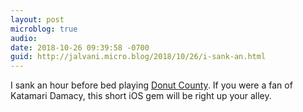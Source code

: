 ```yaml
---
layout: post
microblog: true
audio: 
date: 2018-10-26 09:39:58 -0700
guid: http://jalvani.micro.blog/2018/10/26/i-sank-an.html
---
```

I sank an hour before bed playing [Donut County](https://itunes.apple.com/us/app/donut-county/id1292099839?mt=8). If you were a fan of Katamari Damacy, this short iOS gem will be right up your alley.
